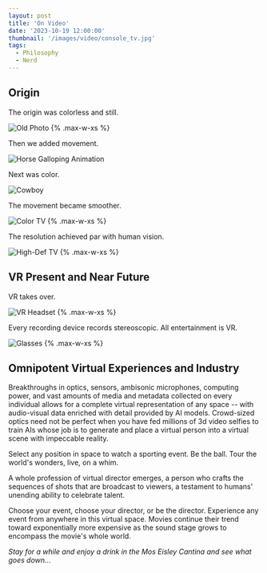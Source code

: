 ```yaml
---
layout: post
title: 'On Video'
date: '2023-10-19 12:00:00'
thumbnail: '/images/video/console_tv.jpg'
tags:
  - Philosophy
  - Nerd
---
```


## Origin

The origin was colorless and still.

![Old Photo](/images/video/old_photo.webp) {% .max-w-xs %}

Then we added movement.

![Horse Galloping Animation](/images/video/horse.webp)

Next was color.

![Cowboy](/images/video/cowboy.gif)

The movement became smoother.

![Color TV](/images/video/console_tv.jpg) {% .max-w-xs %}

The resolution achieved par with human vision.

![High-Def TV](/images/video/hi-def.webp) {% .max-w-xs %}

## VR Present and Near Future

VR takes over.

![VR Headset](/images/video/vr_headset.jpg) {% .max-w-xs %}

Every recording device records stereoscopic. All entertainment is VR.

![Glasses](/images/video/glasses.jpeg) {% .max-w-xs %}

## Omnipotent Virtual Experiences and Industry

Breakthroughs in optics, sensors, ambisonic microphones, computing power, and vast amounts of media and metadata collected on every individual allows for a complete virtual representation of any space -- with audio-visual data enriched with detail provided by AI models. Crowd-sized optics need not be perfect when you have fed millions of 3d video selfies to train AIs whose job is to generate and place a virtual person into a virtual scene with impeccable reality.

Select any position in space to watch a sporting event. Be the ball. Tour the world's wonders, live, on a whim.

A whole profession of virtual director emerges, a person who crafts the sequences of shots that are broadcast to viewers, a testament to humans' unending ability to celebrate talent.

Choose your event, choose your director, or be the director. Experience any event from anywhere in this virtual space. Movies continue their trend toward exponentially more expensive as the sound stage grows to encompass the movie's whole world.

_Stay for a while and enjoy a drink in the Mos Eisley Cantina and see what goes down..._
